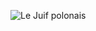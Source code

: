 ![Le Juif polonais](https://upload.wikimedia.org/wikipedia/commons/thumb/4/4e/Monumento_a_Alfonso_XII_de_Espa%C3%B1a_en_los_Jardines_del_Retiro_-_04.jpg/500px-Monumento_a_Alfonso_XII_de_Espa%C3%B1a_en_los_Jardines_del_Retiro_-_04.jpg)